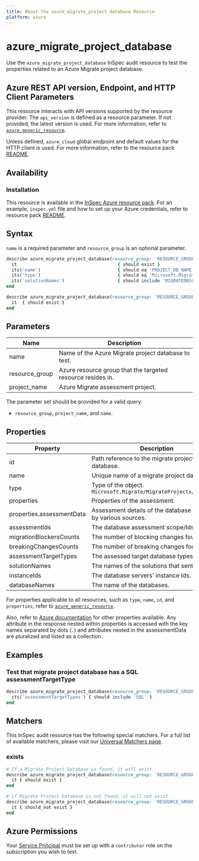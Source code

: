 ```yaml
---
title: About the azure_migrate_project_database Resource
platform: azure
---
```


# azure_migrate_project_database

Use the `azure_migrate_project_database` InSpec audit resource to test the properties related to an Azure Migrate project database.

## Azure REST API version, Endpoint, and HTTP Client Parameters

This resource interacts with API versions supported by the resource provider. The `api_version` is defined as a resource parameter.
If not provided, the latest version is used. For more information, refer to [`azure_generic_resource`](azure_generic_resource.md).

Unless defined, `azure_cloud` global endpoint and default values for the HTTP client is used. For more information, refer to the resource pack [README](../../README.md).

## Availability

### Installation

This resource is available in the [InSpec Azure resource pack](https://github.com/inspec/inspec-azure). For an example, `inspec.yml` file and how to set up your Azure credentials, refer to resource pack [README](../../README.md#Service-Principal).

## Syntax

`name` is a required parameter and `resource_group` is an optional parameter.

```ruby
describe azure_migrate_project_database(resource_group: 'RESOURCE_GROUP', project_name: 'PROJECT_NAME', name: 'PROJECT_DB_NAME') do
  it                                      { should exist }
  its('name')                             { should eq 'PROJECT_DB_NAME' }
  its('type')                             { should eq 'Microsoft.Migrate/MigrateProjects/Databases' }
  its('solutionNames')                    { should include 'MIGRATEDBSOLUTION' }
end
```

```ruby
describe azure_migrate_project_database(resource_group: 'RESOURCE_GROUP', project_name: 'PROJECT_NAME', name: 'PROJECT_DB_NAME') do
  it  { should exist }
end
```

## Parameters

| Name           | Description                                                                      |
|----------------|----------------------------------------------------------------------------------|
| name           | Name of the Azure Migrate project database to test.                              |
| resource_group | Azure resource group that the targeted resource resides in.                      |
| project_name   | Azure Migrate assessment project.                                                |

The parameter set should be provided for a valid query:

- `resource_group`, `project_name`, and `name`.

## Properties

| Property                      | Description                                                      |
|-------------------------------|------------------------------------------------------------------|
| id                            | Path reference to the migrate project database.                  |
| name                          | Unique name of a migrate project database.                      |
| type                          | Type of the object. `Microsoft.Migrate/MigrateProjects/Databases`|
| properties                    | Properties of the assessment.                                    |
| properties.assessmentData     | Assessment details of the database published by various sources. |
| assessmentIds                 | The database assessment scope/Ids.                               |
| migrationBlockersCounts       | The number of blocking changes found.                            |
| breakingChangesCounts         | The number of breaking changes found.                            |
| assessmentTargetTypes         | The assessed target database types.                              |
| solutionNames                 | The names of the solutions that sent the data.                   |
| instanceIds                   | The database servers' instance Ids.                              |
| databaseNames                 | The name of the databases.                                       |

For properties applicable to all resources, such as `type`, `name`, `id`, and `properties`, refer to [`azure_generic_resource`](azure_generic_resource.md#properties).

Also, refer to [Azure documentation](https://docs.microsoft.com/en-us/rest/api/migrate/projects/databases/get-database) for other properties available. Any attribute in the response nested within properties is accessed with the key names separated by dots (`.`) and attributes nested in the assessmentData are pluralized and listed as a collection.

## Examples

### Test that migrate project database has a SQL assessmentTargetType

```ruby
describe azure_migrate_project_database(resource_group: 'RESOURCE_GROUP', project_name: 'PROJECT_NAME', name: 'PROJECT_DB_NAME') do
  its('assessmentTargetTypes') { should include 'SQL' }
end
```

## Matchers

This InSpec audit resource has the following special matchers. For a full list of available matchers, please visit our [Universal Matchers page](/inspec/matchers/).

### exists

```ruby
# If a Migrate Project Database is found, it will exist
describe azure_migrate_project_database(resource_group: 'RESOURCE_GROUP', project_name: 'PROJECT_NAME', name: 'PROJECT_DB_NAME') do
  it { should exist }
end

# if Migrate Project Database is not found, it will not exist
describe azure_migrate_project_database(resource_group: 'RESOURCE_GROUP', project_name: 'PROJECT_NAME', name: 'PROJECT_DB_NAME') do
  it { should_not exist }
end
```

## Azure Permissions

Your [Service Principal](https://docs.microsoft.com/en-us/azure/azure-resource-manager/resource-group-create-service-principal-portal) must be set up with a `contributor` role on the subscription you wish to test.
